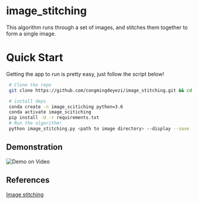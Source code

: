 # image_stitching
This algorithm runs through  a set of images, and stitches them together to form a single image.
# Quick Start
Getting the app to run is pretty easy, just follow the script below!

```bash
 # Clone the repo
 git clone https://github.com/congmingdeyezi/image_stitching.git && cd image_stitching

 # install deps
 conda create -n image_scitiching python=3.6
 conda activate image_scitiching
 pip install -U -r requirements.txt
 # Run the algorithm!
 python image_stitching.py <path to image directory> --display --save
```

## Demonstration
![Demo on Video](https://github.com/congmingdeyezi/image_stitching/blob/main/demo/after.png "Demonstration")

## References
[Image stitching](https://en.wikipedia.org/wiki/Image_stitching#Applications)
